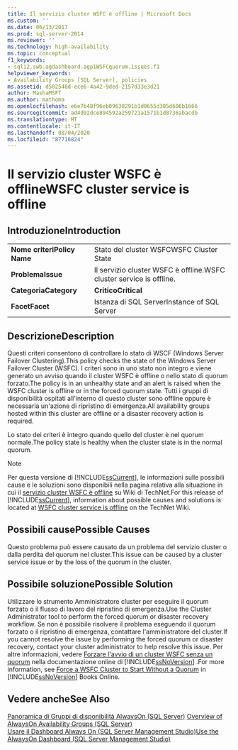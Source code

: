 ```yaml
---
title: Il servizio cluster WSFC è offline | Microsoft Docs
ms.custom: ''
ms.date: 06/13/2017
ms.prod: sql-server-2014
ms.reviewer: ''
ms.technology: high-availability
ms.topic: conceptual
f1_keywords:
- sql12.swb.agdashboard.agp1WSFCquorum.issues.f1
helpviewer_keywords:
- Availability Groups [SQL Server], policies
ms.assetid: d502548d-ece6-4a42-9ded-2157d33e3d21
author: MashaMSFT
ms.author: mathoma
ms.openlocfilehash: e6e7b48f96eb09638291b1d0655d385d606b1666
ms.sourcegitcommit: ad4d92dce894592a259721a1571b1d8736abacdb
ms.translationtype: MT
ms.contentlocale: it-IT
ms.lasthandoff: 08/04/2020
ms.locfileid: "87716824"
---
```

# <a name="wsfc-cluster-service-is-offline"></a><span data-ttu-id="76c6f-102">Il servizio cluster WSFC è offline</span><span class="sxs-lookup"><span data-stu-id="76c6f-102">WSFC cluster service is offline</span></span>
    
## <a name="introduction"></a><span data-ttu-id="76c6f-103">Introduzione</span><span class="sxs-lookup"><span data-stu-id="76c6f-103">Introduction</span></span>  
  
|||  
|-|-|  
|<span data-ttu-id="76c6f-104">**Nome criteri**</span><span class="sxs-lookup"><span data-stu-id="76c6f-104">**Policy Name**</span></span>|<span data-ttu-id="76c6f-105">Stato del cluster WSFC</span><span class="sxs-lookup"><span data-stu-id="76c6f-105">WSFC Cluster State</span></span>|  
|<span data-ttu-id="76c6f-106">**Problema**</span><span class="sxs-lookup"><span data-stu-id="76c6f-106">**Issue**</span></span>|<span data-ttu-id="76c6f-107">Il servizio cluster WSFC è offline.</span><span class="sxs-lookup"><span data-stu-id="76c6f-107">WSFC cluster service is offline.</span></span>|  
|<span data-ttu-id="76c6f-108">**Categoria**</span><span class="sxs-lookup"><span data-stu-id="76c6f-108">**Category**</span></span>|<span data-ttu-id="76c6f-109">**Critico**</span><span class="sxs-lookup"><span data-stu-id="76c6f-109">**Critical**</span></span>|  
|<span data-ttu-id="76c6f-110">**Facet**</span><span class="sxs-lookup"><span data-stu-id="76c6f-110">**Facet**</span></span>|<span data-ttu-id="76c6f-111">Istanza di SQL Server</span><span class="sxs-lookup"><span data-stu-id="76c6f-111">Instance of SQL Server</span></span>|  
  
## <a name="description"></a><span data-ttu-id="76c6f-112">Descrizione</span><span class="sxs-lookup"><span data-stu-id="76c6f-112">Description</span></span>  
 <span data-ttu-id="76c6f-113">Questi criteri consentono di controllare lo stato di WSCF (Windows Server Failover Clustering).</span><span class="sxs-lookup"><span data-stu-id="76c6f-113">This policy checks the state of the Windows Server Failover Cluster (WSFC).</span></span> <span data-ttu-id="76c6f-114">I criteri sono in uno stato non integro e viene generato un avviso quando il cluster WSFC è offline o nello stato di quorum forzato.</span><span class="sxs-lookup"><span data-stu-id="76c6f-114">The policy is in an unhealthy state and an alert is raised when the WSFC cluster is offline or in the forced quorum state.</span></span> <span data-ttu-id="76c6f-115">Tutti i gruppi di disponibilità ospitati all'interno di questo cluster sono offline oppure è necessaria un'azione di ripristino di emergenza.</span><span class="sxs-lookup"><span data-stu-id="76c6f-115">All availability groups hosted within this cluster are offline or a disaster recovery action is required.</span></span>  
  
 <span data-ttu-id="76c6f-116">Lo stato dei criteri è integro quando quello del cluster è nel quorum normale.</span><span class="sxs-lookup"><span data-stu-id="76c6f-116">The policy state is healthy when the cluster state is in the normal quorum.</span></span>  
  
> [!NOTE]  
>  <span data-ttu-id="76c6f-117">Per questa versione di [!INCLUDE[ssCurrent](../../../includes/sscurrent-md.md)], le informazioni sulle possibili cause e le soluzioni sono disponibili nella pagina relativa alla situazione in cui il [servizio cluster WSFC è offline](https://go.microsoft.com/fwlink/p/?LinkId=220849) su Wiki di TechNet.</span><span class="sxs-lookup"><span data-stu-id="76c6f-117">For this release of [!INCLUDE[ssCurrent](../../../includes/sscurrent-md.md)], information about possible causes and solutions is located at [WSFC cluster service is offline](https://go.microsoft.com/fwlink/p/?LinkId=220849) on the TechNet Wiki.</span></span>  
  
## <a name="possible-causes"></a><span data-ttu-id="76c6f-118">Possibili cause</span><span class="sxs-lookup"><span data-stu-id="76c6f-118">Possible Causes</span></span>  
 <span data-ttu-id="76c6f-119">Questo problema può essere causato da un problema del servizio cluster o dalla perdita del quorum nel cluster.</span><span class="sxs-lookup"><span data-stu-id="76c6f-119">This issue can be caused by a cluster service issue or by the loss of the quorum in the cluster.</span></span>  
  
## <a name="possible-solution"></a><span data-ttu-id="76c6f-120">Possibile soluzione</span><span class="sxs-lookup"><span data-stu-id="76c6f-120">Possible Solution</span></span>  
 <span data-ttu-id="76c6f-121">Utilizzare lo strumento Amministratore cluster per eseguire il quorum forzato o il flusso di lavoro del ripristino di emergenza.</span><span class="sxs-lookup"><span data-stu-id="76c6f-121">Use the Cluster Administrator tool to perform the forced quorum or disaster recovery workflow.</span></span> <span data-ttu-id="76c6f-122">Se non è possibile risolvere il problema eseguendo il quorum forzato o il ripristino di emergenza, contattare l'amministratore del cluster.</span><span class="sxs-lookup"><span data-stu-id="76c6f-122">If you cannot resolve the issue by performing the forced quorum or disaster recovery, contact your cluster administrator to help resolve this issue.</span></span> <span data-ttu-id="76c6f-123">Per altre informazioni, vedere [Forzare l'avvio di un cluster WSFC senza un quorum](../../../sql-server/failover-clusters/windows/force-a-wsfc-cluster-to-start-without-a-quorum.md) nella documentazione online di [!INCLUDE[ssNoVersion](../../../includes/ssnoversion-md.md)] .</span><span class="sxs-lookup"><span data-stu-id="76c6f-123">For more information, see [Force a WSFC Cluster to Start Without a Quorum](../../../sql-server/failover-clusters/windows/force-a-wsfc-cluster-to-start-without-a-quorum.md) in [!INCLUDE[ssNoVersion](../../../includes/ssnoversion-md.md)] Books Online.</span></span>  
  
## <a name="see-also"></a><span data-ttu-id="76c6f-124">Vedere anche</span><span class="sxs-lookup"><span data-stu-id="76c6f-124">See Also</span></span>  
 <span data-ttu-id="76c6f-125">[Panoramica di Gruppi di disponibilità AlwaysOn &#40;SQL Server&#41;](overview-of-always-on-availability-groups-sql-server.md) </span><span class="sxs-lookup"><span data-stu-id="76c6f-125">[Overview of AlwaysOn Availability Groups &#40;SQL Server&#41;](overview-of-always-on-availability-groups-sql-server.md) </span></span>  
 [<span data-ttu-id="76c6f-126">Usare il Dashboard Always On &#40;SQL Server Management Studio&#41;</span><span class="sxs-lookup"><span data-stu-id="76c6f-126">Use the AlwaysOn Dashboard &#40;SQL Server Management Studio&#41;</span></span>](use-the-always-on-dashboard-sql-server-management-studio.md)  
  
  
